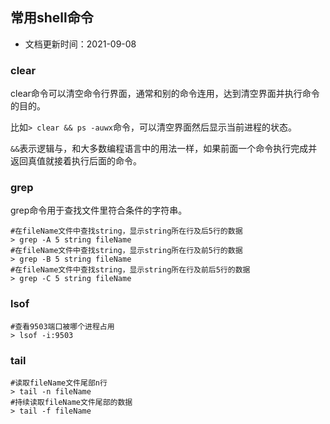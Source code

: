 ## 常用shell命令

- 文档更新时间：2021-09-08

### clear

clear命令可以清空命令行界面，通常和别的命令连用，达到清空界面并执行命令的目的。

比如`> clear && ps -auwx`命令，可以清空界面然后显示当前进程的状态。

`&&`表示逻辑与，和大多数编程语言中的用法一样，如果前面一个命令执行完成并返回真值就接着执行后面的命令。

### grep

grep命令用于查找文件里符合条件的字符串。

```shell
#在fileName文件中查找string，显示string所在行及后5行的数据
> grep -A 5 string fileName
#在fileName文件中查找string，显示string所在行及前5行的数据
> grep -B 5 string fileName
#在fileName文件中查找string，显示string所在行及前后5行的数据
> grep -C 5 string fileName
```

### lsof

```shell
#查看9503端口被哪个进程占用
> lsof -i:9503
```

### tail

```shell
#读取fileName文件尾部n行
> tail -n fileName
#持续读取fileName文件尾部的数据
> tail -f fileName
```

